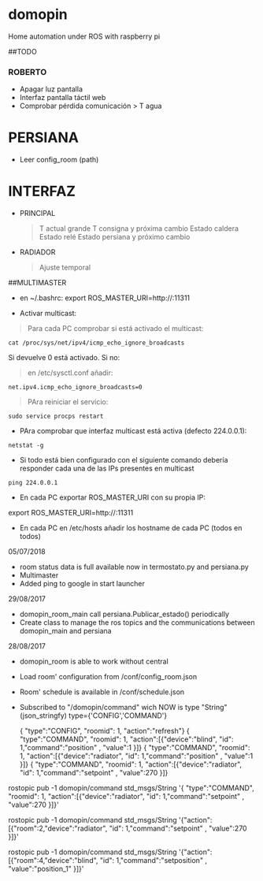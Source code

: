 # domopin
Home automation under ROS with raspberry pi

##TODO

### ROBERTO
* Apagar luz pantalla
* Interfaz pantalla táctil web
* Comprobar pérdida comunicación > T agua

# PERSIANA
* Leer config_room (path)

# INTERFAZ
* PRINCIPAL
	> T actual grande
	> T consigna y próxima cambio
	> Estado caldera
	> Estado relé
	> Estado persiana y próximo cambio
* RADIADOR
	> Ajuste temporal





##MULTIMASTER


* en ~/.bashrc:
	export ROS_MASTER_URI=http://<hostname or IP local>:11311

*  Activar multicast:
 > Para cada PC comprobar si está activado el multicast:
 ```
 cat /proc/sys/net/ipv4/icmp_echo_ignore_broadcasts 
 ```
 Si devuelve 0 está activado.
 Si no:
  > en /etc/sysctl.conf añadir:
 ```
 net.ipv4.icmp_echo_ignore_broadcasts=0
 ```
  > PAra reiniciar el servicio:
 ```
 sudo service procps restart
 ```
* PAra comprobar que interfaz multicast está activa (defecto 224.0.0.1):
 ```
 netstat -g
 ```
* Si todo está bien configurado con el siguiente comando debería responder cada una de las IPs presentes en multicast
 ```
 ping 224.0.0.1
 ```

* En cada PC exportar ROS_MASTER_URI con su propia IP:

export ROS_MASTER_URI=http://<hostname or IP local>:11311

* En cada PC en /etc/hosts añadir los hostname de cada PC (todos en todos)


05/07/2018

* room status data is full available now in termostato.py and persiana.py
* Multimaster
* Added ping to google in start launcher


29/08/2017

* domopin_room_main call persiana.Publicar_estado() periodically
* Create class to manage the ros topics and the communications between domopin_main and persiana


28/08/2017

* domopin_room is able to work without central
* Load room' configuration from /conf/config_room.json
* Room' schedule is available in /conf/schedule.json
* Subscribed to "/domopin/command" wich NOW is type "String" (json_stringfy) type={'CONFIG','COMMAND'}

	{ "type":"CONFIG", "roomid": 1, "action":"refresh"}
	{ "type":"COMMAND", "roomid": 1, "action":[{"device":"blind", "id": 1,"command":"position" , "value":1 }]}
	{ "type":"COMMAND", "roomid": 1, "action":[{"device":"radiator", "id": 1,"command":"position" , "value":1 }]}
	{ "type":"COMMAND", "roomid": 1, "action":[{"device":"radiator", "id": 1,"command":"setpoint" , "value":270 }]}


rostopic pub -1 domopin/command std_msgs/String '{ "type":"COMMAND", "roomid": 1, "action":[{"device":"radiator", "id": 1,"command":"setpoint" , "value":270 }]}' 

rostopic pub -1 domopin/command std_msgs/String '{"action":[{"room":2,"device":"radiator", "id": 1,"command":"setpoint" , "value":270 }]}' 

rostopic pub -1 domopin/command std_msgs/String '{"action":[{"room":4,"device":"blind", "id": 1,"command":"setposition" , "value":"position_1" }]}'





